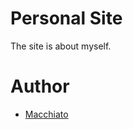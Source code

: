 # Personal Site

The site is about myself.


# Author

- [Macchiato](https://github.com/Macchiato123000)
